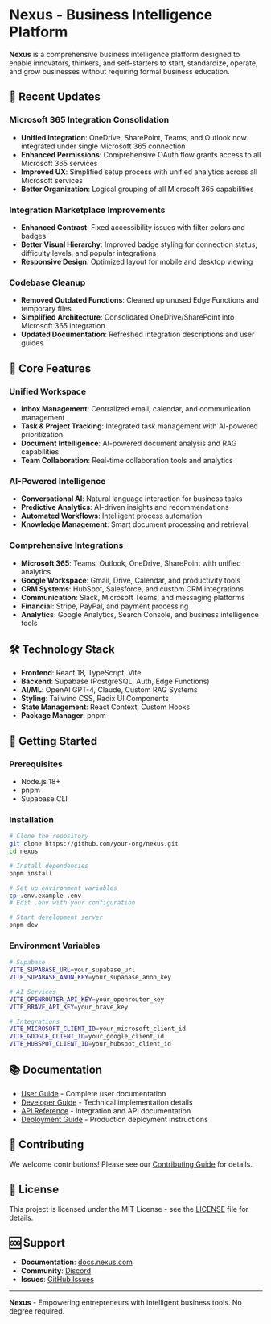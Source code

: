# Nexus - Business Intelligence Platform

**Nexus** is a comprehensive business intelligence platform designed to enable innovators, thinkers, and self-starters to start, standardize, operate, and grow businesses without requiring formal business education.

## 🚀 Recent Updates

### Microsoft 365 Integration Consolidation
- **Unified Integration**: OneDrive, SharePoint, Teams, and Outlook now integrated under single Microsoft 365 connection
- **Enhanced Permissions**: Comprehensive OAuth flow grants access to all Microsoft 365 services
- **Improved UX**: Simplified setup process with unified analytics across all Microsoft services
- **Better Organization**: Logical grouping of all Microsoft 365 capabilities

### Integration Marketplace Improvements
- **Enhanced Contrast**: Fixed accessibility issues with filter colors and badges
- **Better Visual Hierarchy**: Improved badge styling for connection status, difficulty levels, and popular integrations
- **Responsive Design**: Optimized layout for mobile and desktop viewing

### Codebase Cleanup
- **Removed Outdated Functions**: Cleaned up unused Edge Functions and temporary files
- **Simplified Architecture**: Consolidated OneDrive/SharePoint into Microsoft 365 integration
- **Updated Documentation**: Refreshed integration descriptions and user guides

## 🎯 Core Features

### **Unified Workspace**
- **Inbox Management**: Centralized email, calendar, and communication management
- **Task & Project Tracking**: Integrated task management with AI-powered prioritization
- **Document Intelligence**: AI-powered document analysis and RAG capabilities
- **Team Collaboration**: Real-time collaboration tools and analytics

### **AI-Powered Intelligence**
- **Conversational AI**: Natural language interaction for business tasks
- **Predictive Analytics**: AI-driven insights and recommendations
- **Automated Workflows**: Intelligent process automation
- **Knowledge Management**: Smart document processing and retrieval

### **Comprehensive Integrations**
- **Microsoft 365**: Teams, Outlook, OneDrive, SharePoint with unified analytics
- **Google Workspace**: Gmail, Drive, Calendar, and productivity tools
- **CRM Systems**: HubSpot, Salesforce, and custom CRM integrations
- **Communication**: Slack, Microsoft Teams, and messaging platforms
- **Financial**: Stripe, PayPal, and payment processing
- **Analytics**: Google Analytics, Search Console, and business intelligence tools

## 🛠 Technology Stack

- **Frontend**: React 18, TypeScript, Vite
- **Backend**: Supabase (PostgreSQL, Auth, Edge Functions)
- **AI/ML**: OpenAI GPT-4, Claude, Custom RAG Systems
- **Styling**: Tailwind CSS, Radix UI Components
- **State Management**: React Context, Custom Hooks
- **Package Manager**: pnpm

## 🚀 Getting Started

### Prerequisites
- Node.js 18+ 
- pnpm
- Supabase CLI

### Installation
```bash
# Clone the repository
git clone https://github.com/your-org/nexus.git
cd nexus

# Install dependencies
pnpm install

# Set up environment variables
cp .env.example .env
# Edit .env with your configuration

# Start development server
pnpm dev
```

### Environment Variables
```bash
# Supabase
VITE_SUPABASE_URL=your_supabase_url
VITE_SUPABASE_ANON_KEY=your_supabase_anon_key

# AI Services
VITE_OPENROUTER_API_KEY=your_openrouter_key
VITE_BRAVE_API_KEY=your_brave_key

# Integrations
VITE_MICROSOFT_CLIENT_ID=your_microsoft_client_id
VITE_GOOGLE_CLIENT_ID=your_google_client_id
VITE_HUBSPOT_CLIENT_ID=your_hubspot_client_id
```

## 📚 Documentation

- [User Guide](./docs/USER_GUIDE.md) - Complete user documentation
- [Developer Guide](./docs/DEVELOPER_GUIDE.md) - Technical implementation details
- [API Reference](./docs/API_REFERENCE.md) - Integration and API documentation
- [Deployment Guide](./docs/DEPLOYMENT.md) - Production deployment instructions

## 🤝 Contributing

We welcome contributions! Please see our [Contributing Guide](./CONTRIBUTING.md) for details.

## 📄 License

This project is licensed under the MIT License - see the [LICENSE](./LICENSE) file for details.

## 🆘 Support

- **Documentation**: [docs.nexus.com](https://docs.nexus.com)
- **Community**: [Discord](https://discord.gg/nexus)
- **Issues**: [GitHub Issues](https://github.com/your-org/nexus/issues)

---

**Nexus** - Empowering entrepreneurs with intelligent business tools. No degree required. 